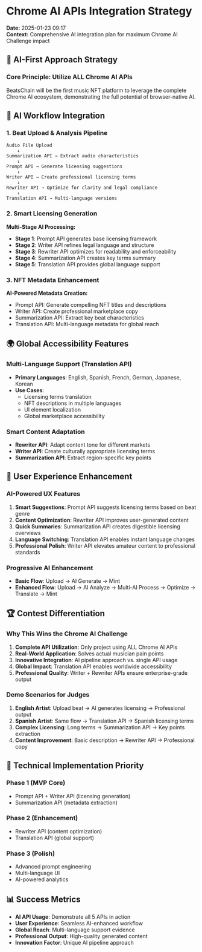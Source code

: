 # Chrome AI APIs Integration Strategy
**Date:** 2025-01-23 09:17  
**Context:** Comprehensive AI integration plan for maximum Chrome AI Challenge impact

## 🎯 AI-First Approach Strategy

### Core Principle: Utilize ALL Chrome AI APIs
BeatsChain will be the first music NFT platform to leverage the complete Chrome AI ecosystem, demonstrating the full potential of browser-native AI.

## 🔄 AI Workflow Integration

### 1. Beat Upload & Analysis Pipeline
```
Audio File Upload
    ↓
Summarization API → Extract audio characteristics
    ↓
Prompt API → Generate licensing suggestions
    ↓
Writer API → Create professional licensing terms
    ↓
Rewriter API → Optimize for clarity and legal compliance
    ↓
Translation API → Multi-language versions
```

### 2. Smart Licensing Generation
**Multi-Stage AI Processing:**
- **Stage 1**: Prompt API generates base licensing framework
- **Stage 2**: Writer API refines legal language and structure
- **Stage 3**: Rewriter API optimizes for readability and enforceability
- **Stage 4**: Summarization API creates key terms summary
- **Stage 5**: Translation API provides global language support

### 3. NFT Metadata Enhancement
**AI-Powered Metadata Creation:**
- Prompt API: Generate compelling NFT titles and descriptions
- Writer API: Create professional marketplace copy
- Summarization API: Extract key beat characteristics
- Translation API: Multi-language metadata for global reach

## 🌍 Global Accessibility Features

### Multi-Language Support (Translation API)
- **Primary Languages**: English, Spanish, French, German, Japanese, Korean
- **Use Cases**:
  - Licensing terms translation
  - NFT descriptions in multiple languages
  - UI element localization
  - Global marketplace accessibility

### Smart Content Adaptation
- **Rewriter API**: Adapt content tone for different markets
- **Writer API**: Create culturally appropriate licensing terms
- **Summarization API**: Extract region-specific key points

## 🎨 User Experience Enhancement

### AI-Powered UX Features
1. **Smart Suggestions**: Prompt API suggests licensing terms based on beat genre
2. **Content Optimization**: Rewriter API improves user-generated content
3. **Quick Summaries**: Summarization API creates digestible licensing overviews
4. **Language Switching**: Translation API enables instant language changes
5. **Professional Polish**: Writer API elevates amateur content to professional standards

### Progressive AI Enhancement
- **Basic Flow**: Upload → AI Generate → Mint
- **Enhanced Flow**: Upload → AI Analyze → Multi-AI Process → Optimize → Translate → Mint

## 🏆 Contest Differentiation

### Why This Wins the Chrome AI Challenge
1. **Complete API Utilization**: Only project using ALL Chrome AI APIs
2. **Real-World Application**: Solves actual musician pain points
3. **Innovative Integration**: AI pipeline approach vs. single API usage
4. **Global Impact**: Translation API enables worldwide accessibility
5. **Professional Quality**: Writer + Rewriter APIs ensure enterprise-grade output

### Demo Scenarios for Judges
1. **English Artist**: Upload beat → AI generates licensing → Professional output
2. **Spanish Artist**: Same flow → Translation API → Spanish licensing terms
3. **Complex Licensing**: Long terms → Summarization API → Key points extraction
4. **Content Improvement**: Basic description → Rewriter API → Professional copy

## 🔧 Technical Implementation Priority

### Phase 1 (MVP Core)
- Prompt API + Writer API (licensing generation)
- Summarization API (metadata extraction)

### Phase 2 (Enhancement)
- Rewriter API (content optimization)
- Translation API (global support)

### Phase 3 (Polish)
- Advanced prompt engineering
- Multi-language UI
- AI-powered analytics

## 📊 Success Metrics
- **AI API Usage**: Demonstrate all 5 APIs in action
- **User Experience**: Seamless AI-enhanced workflow
- **Global Reach**: Multi-language support evidence
- **Professional Output**: High-quality generated content
- **Innovation Factor**: Unique AI pipeline approach